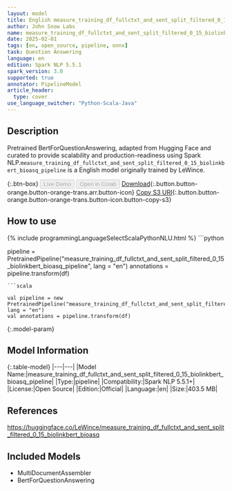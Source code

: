 ```yaml
---
layout: model
title: English measure_training_df_fullctxt_and_sent_split_filtered_0_15_biolinkbert_bioasq_pipeline pipeline BertForQuestionAnswering from LeWince
author: John Snow Labs
name: measure_training_df_fullctxt_and_sent_split_filtered_0_15_biolinkbert_bioasq_pipeline
date: 2025-02-01
tags: [en, open_source, pipeline, onnx]
task: Question Answering
language: en
edition: Spark NLP 5.5.1
spark_version: 3.0
supported: true
annotator: PipelineModel
article_header:
  type: cover
use_language_switcher: "Python-Scala-Java"
---
```


## Description

Pretrained BertForQuestionAnswering, adapted from Hugging Face and curated to provide scalability and production-readiness using Spark NLP.`measure_training_df_fullctxt_and_sent_split_filtered_0_15_biolinkbert_bioasq_pipeline` is a English model originally trained by LeWince.

{:.btn-box}
<button class="button button-orange" disabled>Live Demo</button>
<button class="button button-orange" disabled>Open in Colab</button>
[Download](https://s3.amazonaws.com/auxdata.johnsnowlabs.com/public/models/measure_training_df_fullctxt_and_sent_split_filtered_0_15_biolinkbert_bioasq_pipeline_en_5.5.1_3.0_1738375345269.zip){:.button.button-orange.button-orange-trans.arr.button-icon}
[Copy S3 URI](s3://auxdata.johnsnowlabs.com/public/models/measure_training_df_fullctxt_and_sent_split_filtered_0_15_biolinkbert_bioasq_pipeline_en_5.5.1_3.0_1738375345269.zip){:.button.button-orange.button-orange-trans.button-icon.button-copy-s3}

## How to use



<div class="tabs-box" markdown="1">
{% include programmingLanguageSelectScalaPythonNLU.html %}
```python

pipeline = PretrainedPipeline("measure_training_df_fullctxt_and_sent_split_filtered_0_15_biolinkbert_bioasq_pipeline", lang = "en")
annotations =  pipeline.transform(df)   

```
```scala

val pipeline = new PretrainedPipeline("measure_training_df_fullctxt_and_sent_split_filtered_0_15_biolinkbert_bioasq_pipeline", lang = "en")
val annotations = pipeline.transform(df)

```
</div>

{:.model-param}
## Model Information

{:.table-model}
|---|---|
|Model Name:|measure_training_df_fullctxt_and_sent_split_filtered_0_15_biolinkbert_bioasq_pipeline|
|Type:|pipeline|
|Compatibility:|Spark NLP 5.5.1+|
|License:|Open Source|
|Edition:|Official|
|Language:|en|
|Size:|403.5 MB|

## References

https://huggingface.co/LeWince/measure_training_df_fullctxt_and_sent_split_filtered_0_15_biolinkbert_bioasq

## Included Models

- MultiDocumentAssembler
- BertForQuestionAnswering
